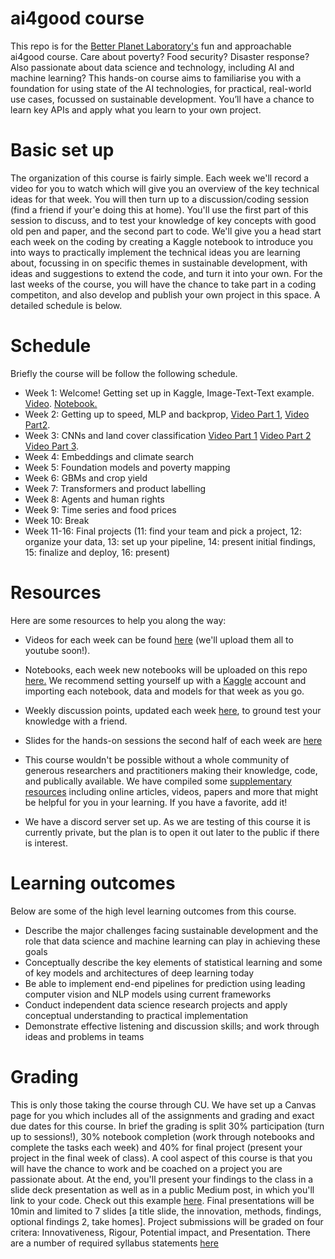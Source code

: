 # ai4good course

This repo is for the [Better Planet Laboratory's](https://betterplanetlab.com/) fun and approachable ai4good course. Care about poverty? Food security? Disaster response? Also passionate about data science and technology, including AI and machine learning? This hands-on course aims to familiarise you with a foundation for using state of the AI technologies, for practical, real-world use cases, focussed on sustainable development. You’ll have a chance to learn key APIs and apply what you learn to your own project. 

# Basic set up

The organization of this course is fairly simple. Each week we'll record a video for you to watch which will give you an overview of the key technical ideas for that week. You will then turn up to a discussion/coding session (find a friend if your'e doing this at home). You'll use the first part  of this session to discuss, and to test your knowledge of key concepts with good old pen and paper, and the second part to code. We'll give you a head start each week on the coding by creating a Kaggle notebook to introduce you into ways to practically implement the technical ideas you are learning about, focussing in on specific themes in sustainable development, with ideas and suggestions to extend the code, and turn it into your own. For the last weeks of the course, you will have the chance to take part in a coding competiton, and also develop and publish your own project in this space. A detailed schedule is below.

# Schedule 

Briefly the course will be follow the following schedule.

- Week 1: Welcome! Getting set up in Kaggle, Image-Text-Text example. [Video](https://o365coloradoedu-my.sharepoint.com/:v:/g/personal/zime6804_colorado_edu/EYjw_-sL6tpIkAlxGVEzy6ABFXzsUmShHoxBbdVm9-8INQ?nav=eyJyZWZlcnJhbEluZm8iOnsicmVmZXJyYWxBcHAiOiJPbmVEcml2ZUZvckJ1c2luZXNzIiwicmVmZXJyYWxBcHBQbGF0Zm9ybSI6IldlYiIsInJlZmVycmFsTW9kZSI6InZpZXciLCJyZWZlcnJhbFZpZXciOiJNeUZpbGVzTGlua0NvcHkifX0&e=9sYKGC). [Notebook.](https://github.com/Better-Planet-Laboratory/ai4good/blob/main/Notebooks/wk1/setup.ipynb)
- Week 2: Getting up to speed, MLP and backprop,  [Video Part 1](https://o365coloradoedu-my.sharepoint.com/:v:/g/personal/zime6804_colorado_edu/ERttc2Bg6uZHsDR8ZnoDjQIBQcQyvhXZ_I3bOPL4okrVRA?nav=eyJyZWZlcnJhbEluZm8iOnsicmVmZXJyYWxBcHAiOiJPbmVEcml2ZUZvckJ1c2luZXNzIiwicmVmZXJyYWxBcHBQbGF0Zm9ybSI6IldlYiIsInJlZmVycmFsTW9kZSI6InZpZXciLCJyZWZlcnJhbFZpZXciOiJNeUZpbGVzTGlua0NvcHkifX0&e=xe79Sc), [Video Part2](https://o365coloradoedu-my.sharepoint.com/:v:/g/personal/zime6804_colorado_edu/ERt-tqorliVDu3n6vCBQndMBISC4Kdh9GvC4oYpBzJV75w?nav=eyJyZWZlcnJhbEluZm8iOnsicmVmZXJyYWxBcHAiOiJPbmVEcml2ZUZvckJ1c2luZXNzIiwicmVmZXJyYWxBcHBQbGF0Zm9ybSI6IldlYiIsInJlZmVycmFsTW9kZSI6InZpZXciLCJyZWZlcnJhbFZpZXciOiJNeUZpbGVzTGlua0NvcHkifX0&e=fAYoO9).
- Week 3: CNNs and land cover classification [Video Part 1](https://o365coloradoedu-my.sharepoint.com/:v:/g/personal/zime6804_colorado_edu/EayWnbSAC31EsWfyvk3vcPwBjaJ8n5pyHzkr8jVTa9HTbw?nav=eyJyZWZlcnJhbEluZm8iOnsicmVmZXJyYWxBcHAiOiJPbmVEcml2ZUZvckJ1c2luZXNzIiwicmVmZXJyYWxBcHBQbGF0Zm9ybSI6IldlYiIsInJlZmVycmFsTW9kZSI6InZpZXciLCJyZWZlcnJhbFZpZXciOiJNeUZpbGVzTGlua0NvcHkifX0&e=A7mLfr) [Video Part 2](https://o365coloradoedu-my.sharepoint.com/:v:/g/personal/zime6804_colorado_edu/EZJeAq1vDGBAt9ekespDoDMBVrPFd5z3UhxVBP7Ko-g9rg?nav=eyJyZWZlcnJhbEluZm8iOnsicmVmZXJyYWxBcHAiOiJPbmVEcml2ZUZvckJ1c2luZXNzIiwicmVmZXJyYWxBcHBQbGF0Zm9ybSI6IldlYiIsInJlZmVycmFsTW9kZSI6InZpZXciLCJyZWZlcnJhbFZpZXciOiJNeUZpbGVzTGlua0NvcHkifX0&e=QG5FdX) [Video Part 3](https://o365coloradoedu-my.sharepoint.com/:v:/g/personal/zime6804_colorado_edu/EeqB7MtPvKhFifZf8rnV83IBLlOSIpjrxizMSQNe0Q-ayA?nav=eyJyZWZlcnJhbEluZm8iOnsicmVmZXJyYWxBcHAiOiJPbmVEcml2ZUZvckJ1c2luZXNzIiwicmVmZXJyYWxBcHBQbGF0Zm9ybSI6IldlYiIsInJlZmVycmFsTW9kZSI6InZpZXciLCJyZWZlcnJhbFZpZXciOiJNeUZpbGVzTGlua0NvcHkifX0&e=mEBRLG). 
- Week 4: Embeddings and climate search
- Week 5: Foundation models and poverty mapping
- Week 6: GBMs and crop yield
- Week 7: Transformers and product labelling
- Week 8: Agents and human rights 
- Week 9: Time series and food prices
- Week 10: Break
- Week 11-16: Final projects (11: find your team and pick a project, 12: organize your data, 13: set up your pipeline, 14: present initial findings, 15: finalize and deploy, 16: present) 

# Resources

Here are some resources to help you along the way:

- Videos for each week can be found [here](https://o365coloradoedu-my.sharepoint.com/:f:/g/personal/zime6804_colorado_edu/Em2KAs7zzOVMod6E-B7eirwBZ6UmLLTpclxCZTlOI26zSg?e=AV9xKY) (we'll upload them all to youtube soon!).

- Notebooks, each week new notebooks will be uploaded on this repo [here.](https://github.com/Better-Planet-Laboratory/ai4good/tree/main/Notebooks) We recommend setting yourself up with a [Kaggle](https://www.kaggle.com/) account and importing each notebook, data and models for that week as you go.

- Weekly discussion points, updated each week [here](https://github.com/Better-Planet-Laboratory/ai4good/blob/main/resources/ai4good%20group%20discussion%20points.pptx), to ground test your knowledge with a friend.

- Slides for the hands-on sessions the second half of each week are [here](https://o365coloradoedu-my.sharepoint.com/:p:/g/personal/zime6804_colorado_edu/EY2VlplxWCJBu21epH67bpIBePrgKusbqSFvFMjxgHpTuA?e=ahOSiO)

- This course wouldn't be possible without a whole community of generous researchers and practitioners making their knowledge, code, and publically available. We have compiled some [supplementary resources](https://github.com/Better-Planet-Laboratory/ai4good/blob/main/resources/ai4good%20course%20supplementary%20reading.xlsx) including online articles, videos, papers and more that might be helpful for you in your learning. If you have a favorite, add it!

- We have a discord server set up. As we are testing of this course it is currently private, but the plan is to open it out later to the public if there is interest.

# Learning outcomes

Below are some of the high level learning outcomes from this course. 

-  Describe the major challenges facing sustainable development and the role that data science and machine learning can play in achieving these goals 
- Conceptually describe the key elements of statistical learning and some of key models and architectures of deep learning today 
- Be able to implement end-end pipelines for prediction using leading computer vision and NLP models using current frameworks
- Conduct independent data science research projects and apply conceptual understanding to practical implementation
- Demonstrate effective listening and discussion skills; and work through ideas and problems in teams

# Grading

This is only those taking the course through CU. We have set up a Canvas page for you which includes all of the assignments and grading and exact due dates for this course. In brief the grading is split 30% participation (turn up to sessions!), 30% notebook completion (work through notebooks and complete the tasks each week) and 40% for final project (present your project in the final week of class). A cool aspect of this course is that you will have the chance to work and be coached on a project you are passionate about. 
At the end, you'll present your findings to the class in a slide deck presentation as well as in a public Medium post, in which you'll link to your code. Check out this example [here](https://medium.com/fika-blog/waternet-ai-powered-global-water-mapping-triples-known-waterways-bc3095783661).  Final presentations will be 10min and limited to 7 slides [a title slide, the innovation, methods, findings, 
optional findings 2, take homes]. Project submissions will be graded on four critera: Innovativeness, Rigour,  Potential impact, and Presentation.
There are a number of required syllabus statements [here](https://www.colorado.edu/academicaffairs/about/policies-customs-guidelines/required-syllabus-statements)


